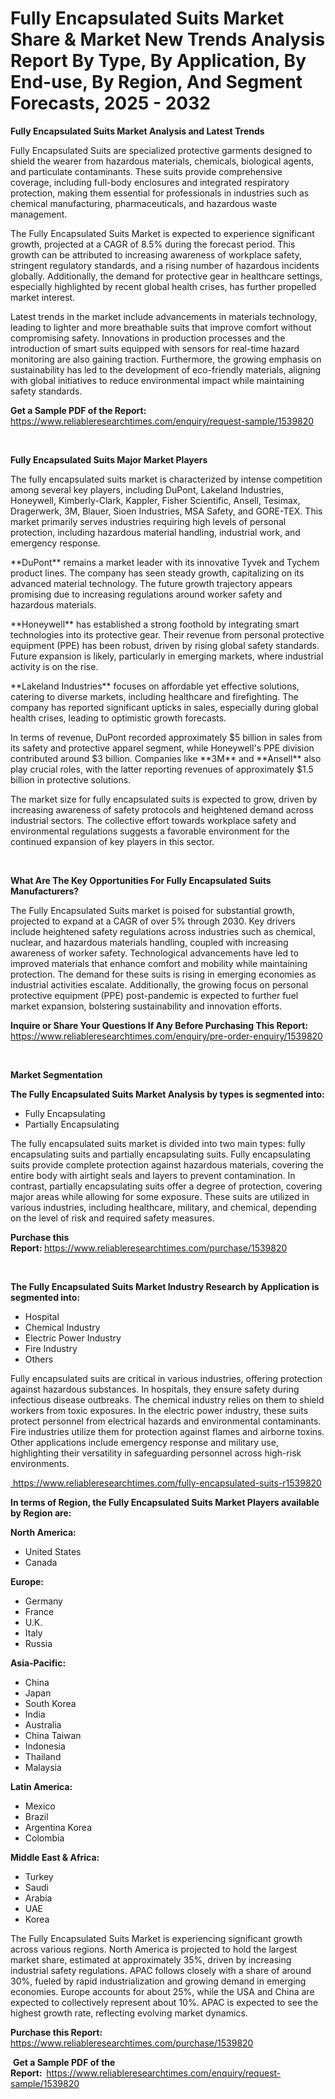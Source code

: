 <p><h1>Fully Encapsulated Suits Market Share & Market New Trends Analysis Report By Type, By Application, By End-use, By Region, And Segment Forecasts, 2025 - 2032</h1></p><p><strong>Fully Encapsulated Suits Market Analysis and Latest Trends</strong></p>
<p><p>Fully Encapsulated Suits are specialized protective garments designed to shield the wearer from hazardous materials, chemicals, biological agents, and particulate contaminants. These suits provide comprehensive coverage, including full-body enclosures and integrated respiratory protection, making them essential for professionals in industries such as chemical manufacturing, pharmaceuticals, and hazardous waste management.</p><p>The Fully Encapsulated Suits Market is expected to experience significant growth, projected at a CAGR of 8.5% during the forecast period. This growth can be attributed to increasing awareness of workplace safety, stringent regulatory standards, and a rising number of hazardous incidents globally. Additionally, the demand for protective gear in healthcare settings, especially highlighted by recent global health crises, has further propelled market interest.</p><p>Latest trends in the market include advancements in materials technology, leading to lighter and more breathable suits that improve comfort without compromising safety. Innovations in production processes and the introduction of smart suits equipped with sensors for real-time hazard monitoring are also gaining traction. Furthermore, the growing emphasis on sustainability has led to the development of eco-friendly materials, aligning with global initiatives to reduce environmental impact while maintaining safety standards.</p></p>
<p><strong>Get a Sample PDF of the Report:&nbsp;</strong> <a href="https://www.reliableresearchtimes.com/enquiry/request-sample/1539820?utm_campaign=3093&utm_medium=2&utm_source=Github&utm_content=ia&utm_term=16042025&utm_id=fully-encapsulated-suits">https://www.reliableresearchtimes.com/enquiry/request-sample/1539820</a></p>
<p>&nbsp;</p>
<p><strong>Fully Encapsulated Suits Major Market Players</strong></p>
<p><p>The fully encapsulated suits market is characterized by intense competition among several key players, including DuPont, Lakeland Industries, Honeywell, Kimberly-Clark, Kappler, Fisher Scientific, Ansell, Tesimax, Dragerwerk, 3M, Blauer, Sioen Industries, MSA Safety, and GORE-TEX. This market primarily serves industries requiring high levels of personal protection, including hazardous material handling, industrial work, and emergency response.</p><p>**DuPont** remains a market leader with its innovative Tyvek and Tychem product lines. The company has seen steady growth, capitalizing on its advanced material technology. The future growth trajectory appears promising due to increasing regulations around worker safety and hazardous materials.</p><p>**Honeywell** has established a strong foothold by integrating smart technologies into its protective gear. Their revenue from personal protective equipment (PPE) has been robust, driven by rising global safety standards. Future expansion is likely, particularly in emerging markets, where industrial activity is on the rise.</p><p>**Lakeland Industries** focuses on affordable yet effective solutions, catering to diverse markets, including healthcare and firefighting. The company has reported significant upticks in sales, especially during global health crises, leading to optimistic growth forecasts.</p><p>In terms of revenue, DuPont recorded approximately $5 billion in sales from its safety and protective apparel segment, while Honeywell's PPE division contributed around $3 billion. Companies like **3M** and **Ansell** also play crucial roles, with the latter reporting revenues of approximately $1.5 billion in protective solutions.</p><p>The market size for fully encapsulated suits is expected to grow, driven by increasing awareness of safety protocols and heightened demand across industrial sectors. The collective effort towards workplace safety and environmental regulations suggests a favorable environment for the continued expansion of key players in this sector.</p></p>
<p>&nbsp;</p>
<p><strong>What Are The Key Opportunities For Fully Encapsulated Suits Manufacturers?</strong></p>
<p><p>The Fully Encapsulated Suits market is poised for substantial growth, projected to expand at a CAGR of over 5% through 2030. Key drivers include heightened safety regulations across industries such as chemical, nuclear, and hazardous materials handling, coupled with increasing awareness of worker safety. Technological advancements have led to improved materials that enhance comfort and mobility while maintaining protection. The demand for these suits is rising in emerging economies as industrial activities escalate. Additionally, the growing focus on personal protective equipment (PPE) post-pandemic is expected to further fuel market expansion, bolstering sustainability and innovation efforts.</p></p>
<p><strong>Inquire or Share Your Questions If Any Before Purchasing This Report:</strong> <a href="https://www.reliableresearchtimes.com/enquiry/pre-order-enquiry/1539820?utm_campaign=3093&utm_medium=2&utm_source=Github&utm_content=ia&utm_term=16042025&utm_id=fully-encapsulated-suits">https://www.reliableresearchtimes.com/enquiry/pre-order-enquiry/1539820</a></p>
<p>&nbsp;</p>
<p><strong>Market Segmentation</strong></p>
<p><strong>The Fully Encapsulated Suits Market Analysis by types is segmented into:</strong></p>
<p><ul><li>Fully Encapsulating</li><li>Partially Encapsulating</li></ul></p>
<p><p>The fully encapsulated suits market is divided into two main types: fully encapsulating suits and partially encapsulating suits. Fully encapsulating suits provide complete protection against hazardous materials, covering the entire body with airtight seals and layers to prevent contamination. In contrast, partially encapsulating suits offer a degree of protection, covering major areas while allowing for some exposure. These suits are utilized in various industries, including healthcare, military, and chemical, depending on the level of risk and required safety measures.</p></p>
<p><strong>Purchase this Report:&nbsp;</strong><a href="https://www.reliableresearchtimes.com/purchase/1539820?utm_campaign=3093&utm_medium=2&utm_source=Github&utm_content=ia&utm_term=16042025&utm_id=fully-encapsulated-suits">https://www.reliableresearchtimes.com/purchase/1539820</a></p>
<p>&nbsp;</p>
<p><strong>The Fully Encapsulated Suits Market Industry Research by Application is segmented into:</strong></p>
<p><ul><li>Hospital</li><li>Chemical Industry</li><li>Electric Power Industry</li><li>Fire Industry</li><li>Others</li></ul></p>
<p><p>Fully encapsulated suits are critical in various industries, offering protection against hazardous substances. In hospitals, they ensure safety during infectious disease outbreaks. The chemical industry relies on them to shield workers from toxic exposures. In the electric power industry, these suits protect personnel from electrical hazards and environmental contaminants. Fire industries utilize them for protection against flames and airborne toxins. Other applications include emergency response and military use, highlighting their versatility in safeguarding personnel across high-risk environments.</p></p>
<p><a href="https://www.reliableresearchtimes.com/fully-encapsulated-suits-r1539820?utm_campaign=3093&utm_medium=2&utm_source=Github&utm_content=ia&utm_term=16042025&utm_id=fully-encapsulated-suits">&nbsp;https://www.reliableresearchtimes.com/fully-encapsulated-suits-r1539820</a></p>
<p><strong>In terms of Region, the Fully Encapsulated Suits Market Players available by Region are:</strong></p>
<p>
    <p> <strong> North America: </strong>
        <ul>
            <li>United States</li>
            <li>Canada</li>
        </ul>
        </p> 
    <p> <strong> Europe: </strong>
        <ul>
            <li>Germany</li>
            <li>France</li>
            <li>U.K.</li>
            <li>Italy</li>
            <li>Russia</li>
        </ul>
        </p> 
    <p> <strong> Asia-Pacific: </strong>
        <ul>
            <li>China</li>
            <li>Japan</li>
            <li>South Korea</li>
            <li>India</li>
            <li>Australia</li>
            <li>China Taiwan</li>
            <li>Indonesia</li>
            <li>Thailand</li>
            <li>Malaysia</li>
        </ul>
        </p> 
    <p> <strong> Latin America: </strong>
        <ul>
            <li>Mexico</li>
            <li>Brazil</li>
            <li>Argentina Korea</li>
            <li>Colombia</li>
        </ul>
        </p> 
    <p> <strong> Middle East & Africa: </strong>
        <ul>
            <li>Turkey</li>
            <li>Saudi</li>
            <li>Arabia</li>
            <li>UAE</li>
            <li>Korea</li>
        </ul>
    </p>
    </p>
<p><p>The Fully Encapsulated Suits Market is experiencing significant growth across various regions. North America is projected to hold the largest market share, estimated at approximately 35%, driven by increasing industrial safety regulations. APAC follows closely with a share of around 30%, fueled by rapid industrialization and growing demand in emerging economies. Europe accounts for about 25%, while the USA and China are expected to collectively represent about 10%. APAC is expected to see the highest growth rate, reflecting evolving market dynamics.</p></p>
<p><strong>Purchase this Report: </strong><a href="https://www.reliableresearchtimes.com/purchase/1539820?utm_campaign=3093&utm_medium=2&utm_source=Github&utm_content=ia&utm_term=16042025&utm_id=fully-encapsulated-suits">https://www.reliableresearchtimes.com/purchase/1539820</a></p>
<p>&nbsp;<strong>Get a Sample PDF of the Report:&nbsp;&nbsp;</strong><a href="https://www.reliableresearchtimes.com/enquiry/request-sample/1539820?utm_campaign=3093&utm_medium=2&utm_source=Github&utm_content=ia&utm_term=16042025&utm_id=fully-encapsulated-suits">https://www.reliableresearchtimes.com/enquiry/request-sample/1539820</a></p>
<p><strong></strong></p>
<p><p></p><p></p><p></p></p>